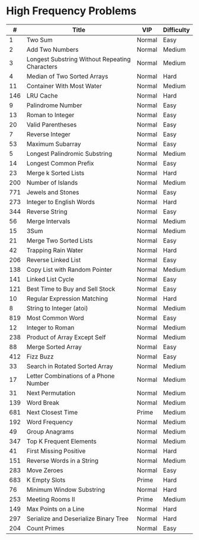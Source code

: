 # High Frequency Problems

|#|Title|VIP|Difficulty|
|-|-|-|-|
|1|Two Sum|Normal|Easy|
|2|Add Two Numbers|Normal|Medium|
|3|Longest Substring Without Repeating Characters|Normal|Medium|
|4|Median of Two Sorted Arrays|Normal|Hard|
|11|Container With Most Water|Normal|Medium|
|146|LRU Cache|Normal|Hard|
|9|Palindrome Number|Normal|Easy|
|13|Roman to Integer|Normal|Easy|
|20|Valid Parentheses|Normal|Easy|
|7|Reverse Integer|Normal|Easy|
|53|Maximum Subarray|Normal|Easy|
|5|Longest Palindromic Substring|Normal|Medium|
|14|Longest Common Prefix|Normal|Easy|
|23|Merge k Sorted Lists|Normal|Hard|
|200|Number of Islands|Normal|Medium|
|771|Jewels and Stones|Normal|Easy|
|273|Integer to English Words|Normal|Hard|
|344|Reverse String|Normal|Easy|
|56|Merge Intervals|Normal|Medium|
|15|3Sum|Normal|Medium|
|21|Merge Two Sorted Lists|Normal|Easy|
|42|Trapping Rain Water|Normal|Hard|
|206|Reverse Linked List|Normal|Easy|
|138|Copy List with Random Pointer|Normal|Medium|
|141|Linked List Cycle|Normal|Easy|
|121|Best Time to Buy and Sell Stock|Normal|Easy|
|10|Regular Expression Matching|Normal|Hard|
|8|String to Integer (atoi)|Normal|Medium|
|819|Most Common Word|Normal|Easy|
|12|Integer to Roman|Normal|Medium|
|238|Product of Array Except Self|Normal|Medium|
|88|Merge Sorted Array|Normal|Easy|
|412|Fizz Buzz|Normal|Easy|
|33|Search in Rotated Sorted Array|Normal|Medium|
|17|Letter Combinations of a Phone Number|Normal|Medium|
|31|Next Permutation|Normal|Medium|
|139|Word Break|Normal|Medium|
|681|Next Closest Time|Prime|Medium|
|192|Word Frequency|Normal|Medium|
|49|Group Anagrams|Normal|Medium|
|347|Top K Frequent Elements|Normal|Medium|
|41|First Missing Positive|Normal|Hard|
|151|Reverse Words in a String|Normal|Medium|
|283|Move Zeroes|Normal|Easy|
|683|K Empty Slots|Prime|Hard|
|76|Minimum Window Substring|Normal|Hard|
|253|Meeting Rooms II|Prime|Medium|
|149|Max Points on a Line|Normal|Hard|
|297|Serialize and Deserialize Binary Tree|Normal|Hard|
|204|Count Primes|Normal|Easy|
